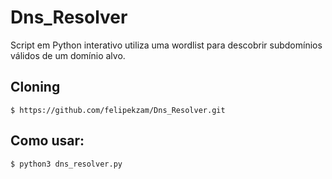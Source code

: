 # Dns_Resolver
Script em Python interativo utiliza uma wordlist para descobrir subdomínios válidos de um domínio alvo. 

## Cloning

````
$ https://github.com/felipekzam/Dns_Resolver.git
````

## Como usar:

````
$ python3 dns_resolver.py
````
